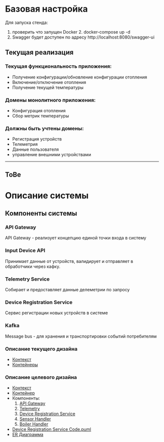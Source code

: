 # Базовая настройка
Для запуска стенда:
1. проверить что запущен Docker
2\. docker-compose up -d
3. Swagger будет доступен по адресу http://localhost:8080/swagger-ui



## Текущая реализация

### Текущая функциональность приложения:

- Получение конфигурации/обновление конфигурации отопления
- Включение/отключение отопления
- Получение текущей температуры

### Домены монолитного приложения:

- Конфигурация отопления
- Сбор метрик температуры

### Должны быть учтены домены:
- Регистрация устройств
- Телеметрия
- Данные пользователя
- управление внешними устройствами

------------

## ToBe

# Описание системы
## Компоненты системы
### API Gateway

API Gateway - реализует концепцию единой точки входа в систему

### Input Device API
Принимает данные от устройств, валидирует и отправляет в обработчики через кафку.

### Telemetry Service

Собирает и предоставляет данные делеметрии по запросу

### Device Registration Service

Сервис регистрации новых устройств в системе 

### Kafka

Message bus - для хранения и транспортировки событий потребителям

### Описание текущего дизайна
- [Контекст](docs%2F1_actual%2F1_context.puml)
- [Контейнеры](docs%2F1_actual%2F2_container.puml)

### Описание целевого дизайна
* [Контекст](docs%2F2_future%2F1_context%2F1_context.puml)
* [Контейнер](docs%2F2_future%2F2_container%2F2_container.puml)
* Компоненты:
  1. [API Gateway](docs%2F2_future%2F3_components%2F1_api_gateway.puml)
  2. [Telemetry](docs%2F2_future%2F3_components%2F2_telemetry.puml)
  3. [Device Registration Service](docs%2F2_future%2F3_components%2F3_device_registration_service.puml)
  4. [Sensor Handler](docs%2F2_future%2F3_components%2F4_sensor_event_handler_service.puml)
  5. [Boiler Handler](docs%2F2_future%2F3_components%2F5_boiler_event_handler_service.puml)
* [Device Registration Service Code.puml](docs%2F2_future%2F4_code%2F1_device_registration_service.puml)
* [ER Диаграмма](docs%2F2_future%2Ftask_1.3_er.puml)